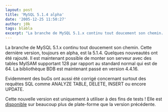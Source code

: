 ```yaml
---
layout: post
title: 'MySQL 5.1.4 alpha'
date: '2005-12-25 11:50:27'
author: j0k
tags: blabla
excerpt: "La branche de MySQL 5.1.x continu tout doucement son chemin. Cette dernière version, toujours en alpha, est la 5.1.4.     \nQuelques nouveautés ont été rajouté. Il est maintenant possible de monter son serveur avec des tables MyISAM supportant 128 par rapport au standard normal qui est de 64. La bibliothèque BDB est maintenant passé en version 4.4.16.  \n       …"
---
```


La branche de MySQL 5.1.x continu tout doucement son chemin. Cette dernière version, toujours en alpha, est la 5.1.4.
Quelques nouveautés ont été rajouté. Il est maintenant possible de monter son serveur avec des tables MyISAM supportant 128 par rapport au standard normal qui est de 64. La bibliothèque BDB est maintenant passé en version 4.4.16.

Evidemment des buGs ont aussi été corrigé concernant surtout des requêtes SQL comme ANALYZE TABLE, DELETE, INSERT ou encore UPDATE.

Cette nouvelle version est uniquement à utiliser à des fins de tests !   Elle est [disponible](http://dev.mysql.com/downloads/mysql/5.1.html) sur beaucoup plus de plate-forme que la version précédente.

